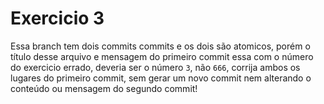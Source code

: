 # Exercicio 3

Essa branch tem dois commits commits e os dois são atomicos, porém o título desse arquivo e mensagem do primeiro commit essa com o número do exercicio errado, deveria ser o número `3`, não `666`, corrija ambos os lugares do primeiro commit, sem gerar um novo commit nem alterando o conteúdo ou mensagem do segundo commit!
